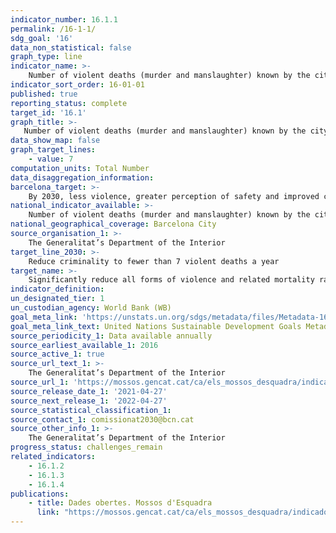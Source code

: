 ```yaml
---
indicator_number: 16.1.1
permalink: /16-1-1/
sdg_goal: '16'
data_non_statistical: false
graph_type: line
indicator_name: >-
    Number of violent deaths (murder and manslaughter) known by the city’s police forces
indicator_sort_order: 16-01-01
published: true
reporting_status: complete
target_id: '16.1'
graph_title: >-
   Number of violent deaths (murder and manslaughter) known by the city’s police forces
data_show_map: false
graph_target_lines:
    - value: 7
computation_units: Total Number
data_disaggregation_information:
barcelona_target: >-
    By 2030, less violence, greater perception of safety and improved community life in Barcelona
national_indicator_available: >-
    Number of violent deaths (murder and manslaughter) known by the city’s police forces
national_geographical_coverage: Barcelona City
source_organisation_1: >-
    The Generalitat’s Department of the Interior
target_line_2030: >-
    Reduce criminality to fewer than 7 violent deaths a year
target_name: >-
    Significantly reduce all forms of violence and related mortality rates everywhere
indicator_definition:
un_designated_tier: 1
un_custodian_agency: World Bank (WB)
goal_meta_link: 'https://unstats.un.org/sdgs/metadata/files/Metadata-16-01-01.pdf'
goal_meta_link_text: United Nations Sustainable Development Goals Metadata (pdf 894kB)
source_periodicity_1: Data available annually
source_earliest_available_1: 2016
source_active_1: true
source_url_text_1: >-
    The Generalitat’s Department of the Interior
source_url_1: 'https://mossos.gencat.cat/ca/els_mossos_desquadra/indicadors_i_qualitat/estadistica/index.html'
source_release_date_1: '2021-04-27'
source_next_release_1: '2022-04-27'
source_statistical_classification_1: 
source_contact_1: comissionat2030@bcn.cat
source_other_info_1: >-
    The Generalitat’s Department of the Interior
progress_status: challenges_remain
related_indicators: 
    - 16.1.2
    - 16.1.3
    - 16.1.4 
publications:
    - title: Dades obertes. Mossos d'Esquadra
      link: "https://mossos.gencat.cat/ca/els_mossos_desquadra/indicadors_i_qualitat/dades_obertes/"
---
```

